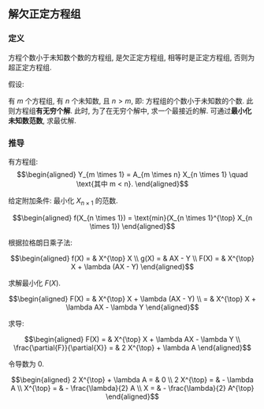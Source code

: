 ## 解欠正定方程组

### 定义

方程个数小于未知数个数的方程组, 是欠正定方程组, 相等时是正定方程组, 否则为超正定方程组. 



假设: 

有 $m$ 个方程组, 有 $n$ 个未知数, 且 $n > m$, 即: 方程组的个数小于未知数的个数. 此则方程组**有无穷个解**. 此时, 为了在无穷个解中, 求一个最接近的解. 可通过**最小化未知数范数**, 求最优解. 



### 推导

有方程组: 
$$\begin{aligned} Y_{m \times 1} = A_{m \times n} X_{n \times 1} \quad \text{其中 m < n}. \end{aligned}$$ 



给定附加条件: 最小化 $X_{n \times 1}$ 的范数. 

$$\begin{aligned} f(X_{n \times 1}) = \text{min}(X_{n \times 1}^{\top} X_{n \times 1}) \end{aligned}$$ 



根据拉格朗日乘子法: 

$$\begin{aligned} f(X) = & X^{\top} X \\ g(X) = & AX - Y \\ F(X) = & X^{\top} X + \lambda (AX - Y) \end{aligned}$$ 



求解最小化 $F(X)$. 

$$\begin{aligned} F(X) = & X^{\top} X + \lambda (AX - Y) \\ = & X^{\top} X + \lambda AX - \lambda Y \end{aligned}$$ 



求导: 

$$\begin{aligned} F(X) = & X^{\top} X + \lambda AX - \lambda Y \\ \frac{\partial{F}}{\partial{X}} = & 2 X^{\top} + \lambda A \end{aligned}$$ 



令导数为 $0$. 

$$\begin{aligned} 2 X^{\top} + \lambda A = & 0 \\ 2 X^{\top} = & - \lambda A \\ X^{\top} = & - \frac{\lambda}{2} A \\ X = & - \frac{\lambda}{2} A^{\top} \end{aligned}$$ 

















